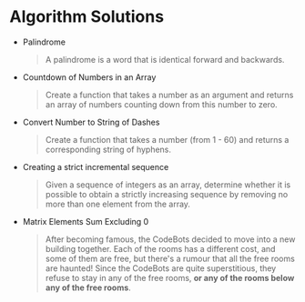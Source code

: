 # Algorithm Solutions

  - Palindrome
  
    > A palindrome is a word that is identical forward and backwards.

  - Countdown of Numbers in an Array

    > Create a function that takes a number as an argument and returns an array of numbers counting down from this number to zero.  

  - Convert Number to String of Dashes

    > Create a function that takes a number (from 1 - 60) and returns a corresponding string of hyphens.

  - Creating a strict incremental sequence

    > Given a sequence of integers as an array, determine whether it is possible to obtain a strictly increasing sequence by removing no more than one element from the array.

  - Matrix Elements Sum Excluding 0

    > After becoming famous, the CodeBots decided to move into a new building together. Each of the rooms has a different cost, and some of them are free, but there's a rumour that all the free rooms are haunted! Since the CodeBots are quite superstitious, they refuse to stay in any of the free rooms, **or any of the rooms below any of the free rooms**.